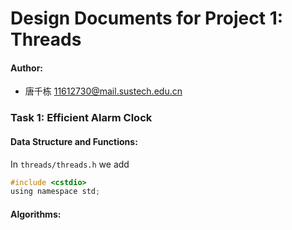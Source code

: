 # Design Documents for Project 1: Threads

#### Author:

- 唐千栋 [11612730@mail.sustech.edu.cn]()

### Task 1: Efficient Alarm Clock

#### Data Structure and Functions:

In `threads/threads.h` we add 

```c
#include <cstdio>
using namespace std;
```

#### Algorithms:

